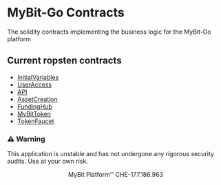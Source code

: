 # MyBit-Go Contracts
The solidity contracts implementing the business logic for the MyBit-Go platform 



## Current ropsten contracts 

* [InitialVariables](https://ropsten.etherscan.io/address/0x9e6606dedcf9d4960f8652abe2d624a048231841#code)
* [UserAccess](https://ropsten.etherscan.io/address/0xb14c50bb7530c71e14f28498bad1f65d10b5b3a9#code)
* [API](https://ropsten.etherscan.io/address/0x139ebd700b089f51a9dd90c0403e5326b1426f3b#code)
* [AssetCreation](https://ropsten.etherscan.io/address/0x011d426358f1982e327648506d3fdae01d054297#code)
* [FundingHub](https://ropsten.etherscan.io/address/0xb94bd7c5ca000beeff27db7cebb9c03749901f19#code)
* [MyBitToken](https://ropsten.etherscan.io/address/0xbb07c8c6e7cd15e2e6f944a5c2cac056c5476151#code)
* [TokenFaucet](https://ropsten.etherscan.io/address/0x564a7464b6ea98259aae1ad4aa8a11ca9b502cf8#code)

### ⚠️ Warning
This application is unstable and has not undergone any rigorous security audits. Use at your own risk.


<p align="center">
MyBit Platform™ CHE-177.186.963<br/>
</p>
